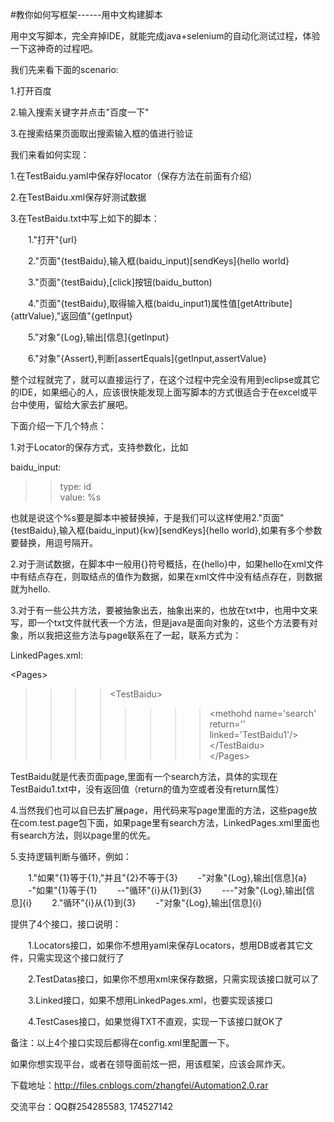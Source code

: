 #教你如何写框架------用中文构建脚本

用中文写脚本，完全弃掉IDE，就能完成java+selenium的自动化测试过程，体验一下这神奇的过程吧。

我们先来看下面的scenario:

1.打开百度

2.输入搜索关键字并点击"百度一下"

3.在搜索结果页面取出搜索输入框的值进行验证

我们来看如何实现：

1.在TestBaidu.yaml中保存好locator（保存方法在前面有介绍）

2.在TestBaidu.xml保存好测试数据

3.在TestBaidu.txt中写上如下的脚本：

　　1."打开"{url}

　　2."页面"{testBaidu},输入框(baidu_input)[sendKeys]{hello world}

　　3."页面"{testBaidu},[click]按钮(baidu_button)

　　4."页面"{testBaidu},取得输入框(baidu_input1)属性值[getAttribute]{attrValue},"返回值"{getInput}

　　5."对象"{Log},输出[信息]{getInput}

　　6."对象"{Assert},判断[assertEquals]{getInput,assertValue}

整个过程就完了，就可以直接运行了，在这个过程中完全没有用到eclipse或其它的IDE，如果细心的人，应该很快能发现上面写脚本的方式很适合于在excel或平台中使用，留给大家去扩展吧。

下面介绍一下几个特点：

1.对于Locator的保存方式，支持参数化，比如

baidu_input:<br>
>>type: id<br>
>>value: %s

也就是说这个%s要是脚本中被替换掉，于是我们可以这样使用2."页面"{testBaidu},输入框(baidu_input){kw}[sendKeys]{hello world},如果有多个参数要替换，用逗号隔开。

2.对于测试数据，在脚本中一般用{}符号概括，在{hello}中，如果hello在xml文件中有结点存在，则取结点的值作为数据，如果在xml文件中没有结点存在，则数据就为hello.

3.对于有一些公共方法，要被抽象出去，抽象出来的，也放在txt中，也用中文来写，即一个txt文件就代表一个方法，但是java是面向对象的，这些个方法要有对象，所以我把这些方法与page联系在了一起，联系方式为：

LinkedPages.xml:<br>

\<Pages\><br>
>>>>\<TestBaidu\>
>>>>>>>>\<methohd name='search' return='' linked='TestBaidu1'/\>
>>>>\</TestBaidu\>    
\</Pages\>

TestBaidu就是代表页面page,里面有一个search方法，具体的实现在TestBaidu1.txt中，没有返回值（return的值为空或者没有return属性）

4.当然我们也可以自已去扩展page，用代码来写page里面的方法，这些page放在com.test.page包下面，如果page里有search方法，LinkedPages.xml里面也有search方法，则以page里的优先。

5.支持逻辑判断与循环，例如：

　　1."如果"{1}等于{1},"并且"{2}不等于{3}
　　-"对象"{Log},输出[信息]{a}
　　-"如果"{1}等于{1}
　　--"循环"{i}从{1}到{3}
　　---"对象"{Log},输出[信息]{i}
　　2."循环"{i}从{1}到{3}
　　-"对象"{Log},输出[信息]{i}

提供了4个接口，接口说明：

　　1.Locators接口，如果你不想用yaml来保存Locators，想用DB或者其它文件，只需实现这个接口就行了

　　2.TestDatas接口，如果你不想用xml来保存数据，只需实现该接口就可以了

　　3.Linked接口，如果不想用LinkedPages.xml，也要实现该接口

　　4.TestCases接口，如果觉得TXT不直观，实现一下该接口就OK了

备注：以上4个接口实现后都得在config.xml里配置一下。

如果你想实现平台，或者在领导面前炫一把，用该框架，应该会屌炸天。

 下载地址：http://files.cnblogs.com/zhangfei/Automation2.0.rar

交流平台：QQ群254285583,  174527142

